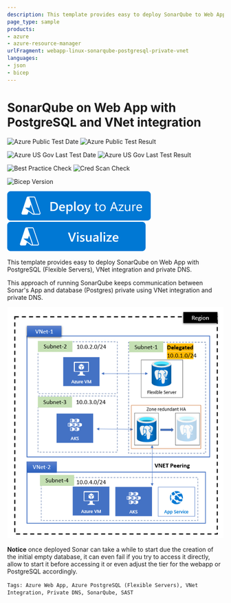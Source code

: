 ```yaml
---
description: This template provides easy to deploy SonarQube to Web App on Linux with PostgreSQL Flexible Server, VNet integration and private DNS.
page_type: sample
products:
- azure
- azure-resource-manager
urlFragment: webapp-linux-sonarqube-postgresql-private-vnet
languages:
- json
- bicep
---
```

# SonarQube on Web App with PostgreSQL and VNet integration

![Azure Public Test Date](https://azurequickstartsservice.blob.core.windows.net/badges/quickstarts/microsoft.web/webapp-linux-sonarqube-postgresql-private-vnet/PublicLastTestDate.svg)
![Azure Public Test Result](https://azurequickstartsservice.blob.core.windows.net/badges/quickstarts/microsoft.web/webapp-linux-sonarqube-postgresql-private-vnet/PublicDeployment.svg)

![Azure US Gov Last Test Date](https://azurequickstartsservice.blob.core.windows.net/badges/quickstarts/microsoft.web/webapp-linux-sonarqube-postgresql-private-vnet/FairfaxLastTestDate.svg)
![Azure US Gov Last Test Result](https://azurequickstartsservice.blob.core.windows.net/badges/quickstarts/microsoft.web/webapp-linux-sonarqube-postgresql-private-vnet/FairfaxDeployment.svg)

![Best Practice Check](https://azurequickstartsservice.blob.core.windows.net/badges/quickstarts/microsoft.web/webapp-linux-sonarqube-postgresql-private-vnet/BestPracticeResult.svg)
![Cred Scan Check](https://azurequickstartsservice.blob.core.windows.net/badges/quickstarts/microsoft.web/webapp-linux-sonarqube-postgresql-private-vnet/CredScanResult.svg)

![Bicep Version](https://azurequickstartsservice.blob.core.windows.net/badges/quickstarts/microsoft.web/webapp-linux-sonarqube-postgresql-private-vnet/BicepVersion.svg)

[![Deploy To Azure](https://raw.githubusercontent.com/Azure/azure-quickstart-templates/master/1-CONTRIBUTION-GUIDE/images/deploytoazure.svg?sanitize=true)](https://portal.azure.com/#create/Microsoft.Template/uri/https%3A%2F%2Fraw.githubusercontent.com%2FAzure%2Fazure-quickstart-templates%2Fmaster%2Fquickstarts%2Fmicrosoft.web%2Fwebapp-linux-sonarqube-postgresql-private-vnet%2Fazuredeploy.json)
[![Visualize](https://raw.githubusercontent.com/Azure/azure-quickstart-templates/master/1-CONTRIBUTION-GUIDE/images/visualizebutton.svg?sanitize=true)](http://armviz.io/#/?load=https%3A%2F%2Fraw.githubusercontent.com%2FAzure%2Fazure-quickstart-templates%2Fmaster%2Fquickstarts%2Fmicrosoft.web%2Fwebapp-linux-sonarqube-postgresql-private-vnet%2Fazuredeploy.json)

This template provides easy to deploy SonarQube on Web App with PostgreSQL (Flexible Servers), VNet integration and private DNS.

This approach of running SonarQube keeps communication between Sonar's App and database (Postgres) private using VNet integration and private DNS.

![SonarQube on Web App with PostgreSQL (Flexible Servers), VNet integration and private DNS](images/flexible-pg-vnet-diagram.png)

**Notice** once deployed Sonar can take a while to start due the creation of the initial empty database, it can even fail if you try to access it directly, allow to start it before accessing it or even adjust the tier for the webapp or PostgreSQL accordingly.

`Tags: Azure Web App, Azure PostgreSQL (Flexible Servers), VNet Integration, Private DNS, SonarQube, SAST`